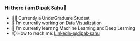 ### Hi there i am Dipak Sahu👋


- :technologist: Currently a UnderGraduate Student 
- 🔭 I’m currently working on Data Visualization 
- 🌱 I’m currently learning Machine Learning and Deep Learning
- 📫 How to reach me: [Linkedln-@dipak-sahu](https://www.linkedin.com/in/dipak-sahu-3343581b7)
